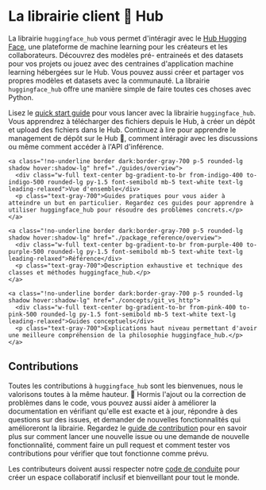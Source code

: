 <!--⚠️ Note that this file is in Markdown but contain specific syntax for our doc-builder (similar to MDX) that may not be
rendered properly in your Markdown viewer.
-->

# La librairie client 🤗 Hub 

La librairie `huggingface_hub` vous permet d'intéragir avec le
[Hub Hugging Face](https://hf.co), une plateforme de machine learning
pour les créateurs et les collaborateurs. Découvrez des modèles pré-
entraineés et des datasets pour vos projets ou jouez avec des centraines
d'application machine learning hébergées sur le Hub. Vous pouvez aussi
créer et partager vos propres modèles et datasets avec la communauté.
La librairie `huggingface_hub` offre une manière simple de faire toutes
ces choses avec Python.

Lisez le [quick start guide](quick-start) pour vous lancer avec la librairie
`huggingface_hub`. Vous apprendrez à télécharger des fichiers depuis le Hub,
à créer un dépôt et upload des fichiers dans le Hub. Continuez à lire pour
apprendre le management de dépôt sur le Hub 🤗, comment intéragir avec les discussions
ou même comment accéder à l'API d'inférence.

<div class="mt-10">
  <div class="w-full flex flex-col space-y-4 md:space-y-0 md:grid md:grid-cols-2 md:gap-y-4 md:gap-x-5">

    <a class="!no-underline border dark:border-gray-700 p-5 rounded-lg shadow hover:shadow-lg" href="./guides/overview">
      <div class="w-full text-center bg-gradient-to-br from-indigo-400 to-indigo-500 rounded-lg py-1.5 font-semibold mb-5 text-white text-lg leading-relaxed">Vue d'ensemble</div>
      <p class="text-gray-700">Guides pratiques pour vous aider à atteindre un but en particulier. Regardez ces guides pour apprendre à utiliser huggingface_hub pour résoudre des problèmes concrets.</p>
    </a>

    <a class="!no-underline border dark:border-gray-700 p-5 rounded-lg shadow hover:shadow-lg" href="./package_reference/overview">
      <div class="w-full text-center bg-gradient-to-br from-purple-400 to-purple-500 rounded-lg py-1.5 font-semibold mb-5 text-white text-lg leading-relaxed">Référence</div>
      <p class="text-gray-700">Description exhaustive et technique des classes et méthodes huggingface_hub.</p>
    </a>

    <a class="!no-underline border dark:border-gray-700 p-5 rounded-lg shadow hover:shadow-lg" href="./concepts/git_vs_http">
      <div class="w-full text-center bg-gradient-to-br from-pink-400 to-pink-500 rounded-lg py-1.5 font-semibold mb-5 text-white text-lg leading-relaxed">Guides conceptuels</div>
      <p class="text-gray-700">Explications haut niveau permettant d'avoir une meilleure compréhension de la philosophie huggingface_hub.</p>
    </a>

  </div>
</div>

<!-- 
<a class="!no-underline border dark:border-gray-700 p-5 rounded-lg shadow hover:shadow-lg" href="./tutorials/overview"
  ><div class="w-full text-center bg-gradient-to-br from-blue-400 to-blue-500 rounded-lg py-1.5 font-semibold mb-5 text-white text-lg leading-relaxed">Tutoriaux</div>
  <p class="text-gray-700">Apprenez les bases et familiarisez vous avec l'utilisation de huggingface_hub pour intéragir avec le Hub 🤗 depuis le code!</p>
</a> -->

## Contributions

Toutes les contributions à `huggingface_hub` sont les bienvenues, nous le valorisons toutes
à la même hauteur. 🤗 Hormis l'ajout ou la correction de problèmes dans le code, vous
pouvez aussi aider à améliorer la documentation en vérifiant qu'elle est exacte et
à jour, répondre à des questions sur des issues, et demander de nouvelles fonctionnalités
qui amélioreront la librairie. Regardez le [guide de contribution](https://github.com/huggingface/huggingface_hub/blob/main/CONTRIBUTING.md)
pour en savoir plus sur comment lancer une nouvelle issue ou une demande de nouvelle
fonctionnalité, comment faire un pull request et comment tester vos contributions pour
vérifier que tout fonctionne comme prévu.

Les contributeurs doivent aussi respecter notre [code de conduite](https://github.com/huggingface/huggingface_hub/blob/main/CODE_OF_CONDUCT.md)
pour créer un espace collaboratif inclusif et bienveillant pour tout le monde.